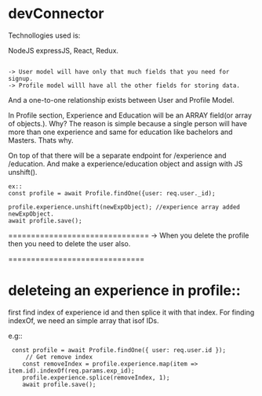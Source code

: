 # devConnector

Technollogies used is:

NodeJS expressJS, React, Redux.
```

-> User model will have only that much fields that you need for signup.
-> Profile model willl have all the other fields for storing data.

```
And a one-to-one relationship exists between User and Profile Model.

In Profile section, Experience and Education will be an ARRAY field(or array of objects.).
Why?
The reason is simple because a single person will have more than one experience and same for education like bachelors and Masters.
Thats why.

On top of that there will be a separate endpoint for /experience and /education.
And make a experience/education object and assign with JS unshift().
```
ex::  
const profile = await Profile.findOne({user: req.user._id);

profile.experience.unshift(newExpObject); //experience array added newExpObject.
await profile.save();
```
===============================
-> When you delete the profile then you need to delete the user also.


==============================

deleteing an experience in profile::
==================================
first find index of experience id and then splice it with that index.
For finding indexOf, we need an simple array that isof IDs.

e.g::
```
 const profile = await Profile.findOne({ user: req.user.id });
     // Get remove index
    const removeIndex = profile.experience.map(item => item.id).indexOf(req.params.exp_id);
    profile.experience.splice(removeIndex, 1);
    await profile.save();
```


